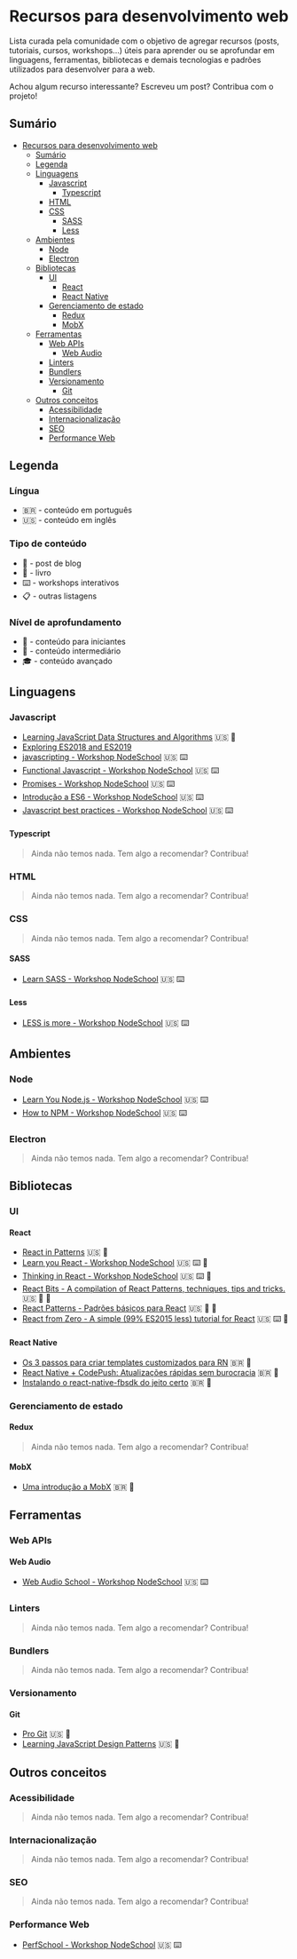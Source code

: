 # Recursos para desenvolvimento web

Lista curada pela comunidade com o objetivo de agregar recursos (posts, tutoriais, cursos, workshops...) úteis para aprender ou se aprofundar em linguagens, ferramentas, bibliotecas e demais tecnologias e padrões utilizados para desenvolver para a web.

Achou algum recurso interessante? Escreveu um post? Contribua com o projeto!

## Sumário

- [Recursos para desenvolvimento web](#recursos-para-desenvolvimento-web)
    - [Sumário](#sum%C3%A1rio)
    - [Legenda](#legenda)
    - [Linguagens](#linguagens)
        - [Javascript](#javascript)
            - [Typescript](#typescript)
        - [HTML](#html)
        - [CSS](#css)
            - [SASS](#sass)
            - [Less](#less)
    - [Ambientes](#ambientes)
        - [Node](#node)
        - [Electron](#electron)
    - [Bibliotecas](#bibliotecas)
        - [UI](#ui)
            - [React](#react)
            - [React Native](#react-native)
        - [Gerenciamento de estado](#gerenciamento-de-estado)
            - [Redux](#redux)
            - [MobX](#mobx)
    - [Ferramentas](#ferramentas)
        - [Web APIs](#web-apis)
            - [Web Audio](#web-audio)
        - [Linters](#linters)
        - [Bundlers](#bundlers)
        - [Versionamento](#versionamento)
            - [Git](#git)
    - [Outros conceitos](#outros-conceitos)
        - [Acessibilidade](#acessibilidade)
        - [Internacionalização](#internacionaliza%C3%A7%C3%A3o)
        - [SEO](#seo)
        - [Performance Web](#performance-web)

## Legenda

### Língua

- :brazil: - conteúdo em português
- :us: - conteúdo em inglês

### Tipo de conteúdo

- :page_facing_up: - post de blog
- :book: - livro
- :keyboard: - workshops interativos
- :clipboard: - outras listagens

### Nível de aprofundamento

- :baby: - conteúdo para iniciantes
- :school_satchel: - conteúdo intermediário
- :mortar_board: - conteúdo avançado

## Linguagens

### Javascript
- [Learning JavaScript Data Structures and Algorithms](https://github.com/loiane/javascript-datastructures-algorithms) :us: :book:
- [Exploring ES2018 and ES2019](http://exploringjs.com/es2018-es2019/index.html)
- [javascripting - Workshop NodeSchool](https://www.github.com/sethvincent/javascripting) :us: :keyboard:
- [Functional Javascript - Workshop NodeSchool](https://github.com/timoxley/functional-javascript-workshop) :us: :keyboard:
- [Promises - Workshop NodeSchool](https://github.com/stevekane/promise-it-wont-hurt) :us: :keyboard:
- [Introdução a ES6 - Workshop NodeSchool](https://github.com/yosuke-furukawa/tower-of-babel) :us: :keyboard:
- [Javascript best practices - Workshop NodeSchool](https://github.com/excellalabs/js-best-practices-workshopper) :us: :keyboard:

#### Typescript
> Ainda não temos nada. Tem algo a recomendar? Contribua!

### HTML
> Ainda não temos nada. Tem algo a recomendar? Contribua!

### CSS
> Ainda não temos nada. Tem algo a recomendar? Contribua!

#### SASS
- [Learn SASS - Workshop NodeSchool](https://github.com/workshopper/learn-sass) :us: :keyboard:
#### Less
- [LESS is more - Workshop NodeSchool](https://github.com/gnerkus/less-is-more) :us: :keyboard:

## Ambientes

### Node
- [Learn You Node.js - Workshop NodeSchool](https://www.github.com/workshopper/learnyounode) :us: :keyboard:
- [How to NPM - Workshop NodeSchool](https://github.com/workshopper/how-to-npm) :us: :keyboard:

### Electron
> Ainda não temos nada. Tem algo a recomendar? Contribua!

## Bibliotecas

### UI

#### React
- [React in Patterns](https://legacy.gitbook.com/book/krasimir/react-in-patterns/details) :us: :book:
- [Learn you React - Workshop NodeSchool](https://github.com/tako-black/learnyoureact) :us: :keyboard: :baby:
- [Thinking in React - Workshop NodeSchool](https://github.com/asbjornenge/thinking-in-react) :us: :keyboard: :school_satchel:
- [React Bits - A compilation of React Patterns, techniques, tips and tricks.](https://vasanthk.gitbooks.io/react-bits/) :us: :book: :school_satchel:
- [React Patterns - Padrões básicos para React](https://reactpatterns.com/) :us: :page_facing_up: :baby:
- [React from Zero - A simple (99% ES2015 less) tutorial for React](https://github.com/kay-is/react-from-zero) :us: :keyboard: :baby:

#### React Native
- [Os 3 passos para criar templates customizados para RN](https://medium.com/reactbrasil/os-3-passos-para-criar-templates-customizados-para-react-native-44b7bdecb161) :brazil: :page_facing_up:
- [React Native + CodePush: Atualizações rápidas sem burocracia](https://medium.com/reactbrasil/react-native-codepush-atualiza%C3%A7%C3%B5es-r%C3%A1pidas-sem-burocracia-1a880490aabc) :brazil: :page_facing_up:
- [Instalando o react-native-fbsdk do jeito certo](https://medium.com/reactbrasil/instalando-o-react-native-fbsdk-do-jeito-certo-9f0fada5be4) :brazil: :page_facing_up:

### Gerenciamento de estado

#### Redux
> Ainda não temos nada. Tem algo a recomendar? Contribua!

#### MobX
- [Uma introdução a MobX](https://victormagalhaes.codes/post/mobx-tutorial/) :brazil: :page_facing_up:


## Ferramentas

### Web APIs

#### Web Audio
- [Web Audio School - Workshop NodeSchool](https://github.com/mmckegg/web-audio-school) :us: :keyboard:

### Linters
> Ainda não temos nada. Tem algo a recomendar? Contribua!

### Bundlers
> Ainda não temos nada. Tem algo a recomendar? Contribua!

### Versionamento

#### Git
- [Pro Git](https://git-scm.com/book/en/v2) :us: :book:
- [Learning JavaScript Design Patterns](https://addyosmani.com/resources/essentialjsdesignpatterns/book/) :us: :book:

## Outros conceitos

### Acessibilidade
> Ainda não temos nada. Tem algo a recomendar? Contribua!

### Internacionalização
> Ainda não temos nada. Tem algo a recomendar? Contribua!

### SEO
> Ainda não temos nada. Tem algo a recomendar? Contribua!

### Performance Web
- [PerfSchool - Workshop NodeSchool](https://github.com/bevacqua/perfschool) :us: :keyboard:
